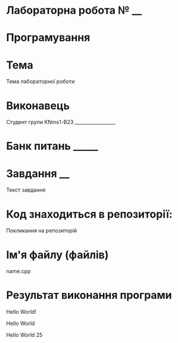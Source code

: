 # Лабораторна робота № __
# Програмування
# Тема 
Тема лабораторної роботи
# Виконавець
Студент групи KNms1-B23 _________________

# Банк питань _____
# Завдання __
Текст завдання

# Код знаходиться в репозиторії:
Покликання на репозиторій

# Ім'я файлу (файлів)
name.cpp

# Результат виконання програми
Hello World!

Hello World

Hello World
25